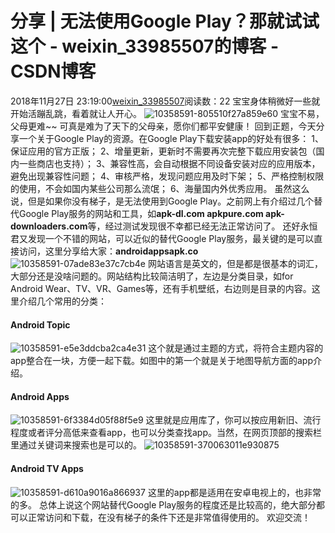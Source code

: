 # 分享 | 无法使用Google Play？那就试试这个 - weixin_33985507的博客 - CSDN博客
2018年11月27日 23:19:00[weixin_33985507](https://me.csdn.net/weixin_33985507)阅读数：22
宝宝身体稍微好一些就开始活蹦乱跳，看着就让人开心。
![10358591-805510f27a859e60](https://upload-images.jianshu.io/upload_images/10358591-805510f27a859e60)
宝宝不易，父母更难~~
可真是难为了天下的父母亲，愿你们都平安健康！
回到正题，今天分享一个关于Google Play的资源。在Google Play下载安装app的好处有很多：
1、保证应用的官方正版；
2、增量更新，更新时不需要再次完整下载应用安装包（国内一些商店也支持）；
3、兼容性高，会自动根据不同设备安装对应的应用版本，避免出现兼容性问题；
4、审核严格，发现问题应用及时下架；
5、严格控制权限的使用，不会如国内某些公司那么流氓；
6、海量国内外优秀应用。
虽然这么说，但是如果你没有梯子，是无法使用到Google Play。之前网上有介绍过几个替代Google Play服务的网站和工具，如**apk-dl.com apkpure.com apk-downloaders.com**等，经过测试发现很不幸都已经无法正常访问了。
还好永恒君又发现一个不错的网站，可以近似的替代Google Play服务，最关键的是可以直接访问，这里分享给大家：**androidappsapk.co**
![10358591-07ade83e37c7cb4e](https://upload-images.jianshu.io/upload_images/10358591-07ade83e37c7cb4e)
网站语言是英文的，但是都是很基本的词汇，大部分还是没啥问题的。网站结构比较简洁明了，左边是分类目录，如for Android Wear、TV、VR、Games等，还有手机壁纸，右边则是目录的内容。这里介绍几个常用的分类：
#### Android Topic
![10358591-e5e3ddcba2ca4e31](https://upload-images.jianshu.io/upload_images/10358591-e5e3ddcba2ca4e31)
这个就是通过主题的方式，将符合主题内容的app整合在一块，方便一起下载。如图中的第一个就是关于地图导航方面的app介绍。
#### Android Apps
![10358591-6f3384d05f88f5e9](https://upload-images.jianshu.io/upload_images/10358591-6f3384d05f88f5e9)
这里就是应用库了，你可以按应用新旧、流行程度或者评分高低来查看app，也可以分类查找app。当然，在网页顶部的搜索栏里通过关键词来搜索也是可以的。
![10358591-370063011e930875](https://upload-images.jianshu.io/upload_images/10358591-370063011e930875)
#### Android TV Apps
![10358591-d610a9016a866937](https://upload-images.jianshu.io/upload_images/10358591-d610a9016a866937)
这里的app都是适用在安卓电视上的，也非常的多。
总体上说这个网站替代Google Play服务的程度还是比较高的，绝大部分都可以正常访问和下载，在没有梯子的条件下还是非常值得使用的。
欢迎交流！
